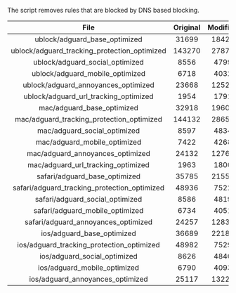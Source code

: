The script removes rules that are blocked by DNS based blocking.


| File | Original | Modified |
|:----:|:-----:|:-----:|
| ublock/adguard_base_optimized | 31699 | 18425 |
| ublock/adguard_tracking_protection_optimized | 143270 | 27876 |
| ublock/adguard_social_optimized | 8556 | 4799 |
| ublock/adguard_mobile_optimized | 6718 | 4032 |
| ublock/adguard_annoyances_optimized | 23668 | 12520 |
| ublock/adguard_url_tracking_optimized | 1954 | 1791 |
| mac/adguard_base_optimized | 32918 | 19609 |
| mac/adguard_tracking_protection_optimized | 144132 | 28658 |
| mac/adguard_social_optimized | 8597 | 4834 |
| mac/adguard_mobile_optimized | 7422 | 4268 |
| mac/adguard_annoyances_optimized | 24132 | 12761 |
| mac/adguard_url_tracking_optimized | 1963 | 1800 |
| safari/adguard_base_optimized | 35785 | 21551 |
| safari/adguard_tracking_protection_optimized | 48936 | 7522 |
| safari/adguard_social_optimized | 8586 | 4819 |
| safari/adguard_mobile_optimized | 6734 | 4051 |
| safari/adguard_annoyances_optimized | 24257 | 12835 |
| ios/adguard_base_optimized | 36689 | 22186 |
| ios/adguard_tracking_protection_optimized | 48982 | 7529 |
| ios/adguard_social_optimized | 8626 | 4840 |
| ios/adguard_mobile_optimized | 6790 | 4093 |
| ios/adguard_annoyances_optimized | 25117 | 13229 |